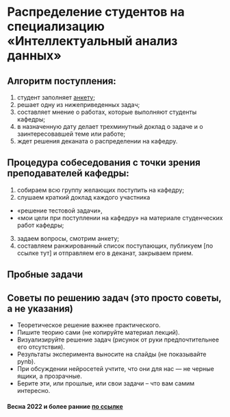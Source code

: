 # Распределение студентов на специализацию «Интеллектуальный анализ данных»

## Алгоритм поступления:

1. студент заполняет [анкету](http://bit.ly/1lFrFha);
2. решает одну из нижеприведенных задач;
3. составляет мнение о работах, которые выполняют студенты кафедры;
4. в назначенную дату делает трехминутный доклад о задаче и о заинтересовавшей теме или работе;
5. ждет решения деканата о распределении на кафедру.

## Процедура собеседования с точки зрения преподавателей кафедры:
1. cобираем всю группу желающих поступить на кафедру;
2. слушаем краткий доклад каждого участника
  - «решение тестовой задачи»,
  - «мои цели при поступлении на кафедру» на материале студенческих работ кафедры;
3. задаем вопросы, смотрим анкету;
4. составляем ранжированный список поступающих, публикуем [по ссылке тут] и отправляем его в деканат, закрываем прием.

## Пробные задачи

## Советы по решению задач (это просто советы, а не указания)
- Теоретическое решение важнее практического.
- Пишите теорию сами (не копируйте материал лекций).
- Визуализируйте решение задач (рисунок от руки предпочтительнее его отсутствия).
- Результаты эксперимента выносите на слайды (не показывайте pynb).
- При обсуждении нейросетей учтите, что они для нас — не черные ящики, а прозрачные.
- Берите эти, или прошлые, или свои задачи – что вам самим интересно.

#### Весна 2022 и более ранние [по ссылке](http://www.machinelearning.ru/wiki/index.php?title=%D0%9F%D1%80%D0%BE%D0%B1%D0%BD%D1%8B%D0%B5_%D0%B7%D0%B0%D0%B4%D0%B0%D1%87%D0%B8)

